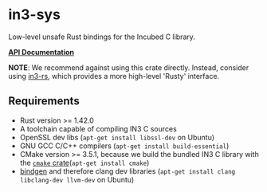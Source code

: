 # in3-sys
Low-level unsafe Rust bindings for the Incubed C library.


**[API Documentation](https://docs.rs/in3-sys/)**

**NOTE**:
We recommend against using this crate directly.
Instead, consider using [in3-rs](https://github.com/slockit/in3-c/tree/master/rust/in3-rs), which provides a more high-level 'Rusty' interface.


## Requirements
* Rust version >= 1.42.0
* A toolchain capable of compiling IN3 C sources
* OpenSSL dev libs (`apt-get install libssl-dev` on Ubuntu)
* GNU GCC C/C++ compilers (`apt-get install build-essential`)
* CMake version >= 3.5.1, because we build the bundled IN3 C library with the [`cmake` crate](https://github.com/alexcrichton/cmake-rs)(`apt-get install cmake`)
* [bindgen](https://github.com/rust-lang/rust-bindgen) and therefore clang dev libraries (`apt-get install clang libclang-dev llvm-dev` on Ubuntu)
